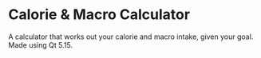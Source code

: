 # Calorie & Macro Calculator

A calculator that works out your calorie and macro intake, given your goal. Made using Qt 5.15.

